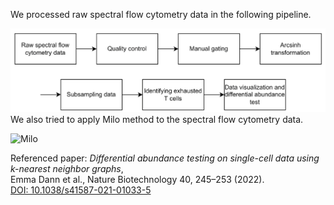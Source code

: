 We processed raw spectral flow cytometry data in the following pipeline.

![pipeline](assets/pipeline.png)
We also tried to apply Milo method to the spectral flow cytometry data.

![Milo](assets/Milo.png)

Referenced paper: *Differential abundance testing on single-cell data using k-nearest neighbor graphs*,  
Emma Dann et al., Nature Biotechnology 40, 245–253 (2022).  
[DOI: 10.1038/s41587-021-01033-5](https://www.nature.com/articles/s41587-021-01033-z)
